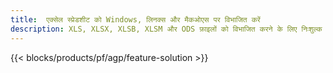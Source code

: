 ```yaml
---
title:  एक्सेल स्प्रेडशीट को Windows, लिनक्स और मैकओएस पर विभाजित करें
description: XLS, XLSX, XLSB, XLSM और ODS फ़ाइलों को विभाजित करने के लिए निःशुल्क ऐप और एपीआई
---
```

{{< blocks/products/pf/agp/feature-solution >}} 
